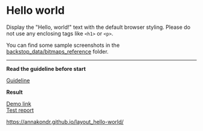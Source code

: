 # Hello world

Display the "Hello, world!" text with the default browser styling. Please do not use any enclosing tags like `<h1>` or `<p>`.

You can find some sample screenshots in the [backstop_data/bitmaps_reference](backstop_data/bitmaps_reference) folder.

___
**Read the guideline before start**

[Guideline](https://github.com/mate-academy/layout_task-guideline/blob/master/README.md)

**Result**

[Demo link](https://mate-academy.github.io/layout_task-boilerplate-ci/) <br>
[Test report](https://mate-academy.github.io/layout_task-boilerplate-ci/report/html_report/)


https://annakondr.github.io/layout_hello-world/

